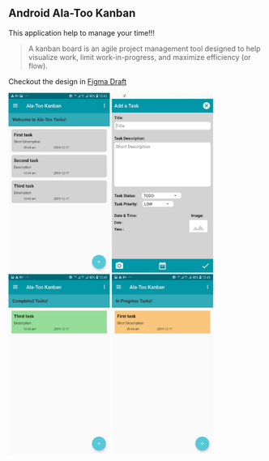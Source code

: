 ## Android Ala-Too Kanban

This application help to manage your time!!!

> A kanban board is an agile project management tool designed to help visualize work,
> limit work-in-progress, and maximize efficiency (or flow). 

Checkout the design in [Figma Draft](https://www.figma.com/file/zjI8MgWFxqXZB9LkRA6Rhs/Untitled?node-id=0%3A1)



<img src="photo_2019-12-17_10-47-50.jpg" width="200"> <img src="photo_2019-12-17_09-48-53.jpg" width="200"> 
<img src="photo_2019-12-17_10-47-42.jpg" width="200"> <img src="photo_2019-12-17_10-47-46.jpg" width="200"> 
